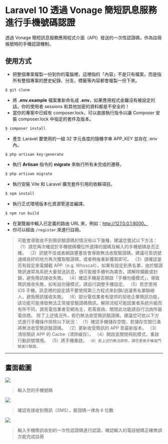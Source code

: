 # Laravel 10 透過 Vonage 簡短訊息服務進行手機號碼認證

透過 Vonage 簡短訊息服務應用程式介面（API）發送的一次性認證碼，作為註冊帳號時的手機認證機制。

## 使用方式
- 把整個專案複製一份到你的電腦裡，這裡指的「內容」不是只有檔案，而是指所有整個專案的歷史紀錄、分支、標籤等內容都會複製一份下來。
```sh
$ git clone
```
- 將 __.env.example__ 檔案重新命名成 __.env__，如果應用程式金鑰沒有被設定的話，你的使用者 sessions 和其他加密的資料都是不安全的！
- 當你的專案中已經有 composer.lock，可以直接執行指令以讓 Composer 安裝 composer.lock 中指定的套件及版本。
```sh
$ composer install
```
- 產生 Laravel 要使用的一組 32 字元長度的隨機字串 APP_KEY 並存在 .env 內。
```sh
$ php artisan key:generate
```
- 執行 __Artisan__ 指令的 __migrate__ 來執行所有未完成的遷移。
```sh
$ php artisan migrate
```
- 執行安裝 Vite 和 Laravel 擴充套件引用的依賴項目。
```sh
$ npm install
```
- 執行正式環境版本化資源管道並編譯。
```sh
$ npm run build
```
- 在瀏覽器中輸入已定義的路由 URL 來，例如：http://127.0.0.1:8000。
- 你可以經由 `/register` 來進行註冊。
> 可能會導致收不到簡訊驗證碼的情況有以下幾種，建議您嘗試以下方法：
> （1）請您再次確認於手機號碼欄位所選擇的國碼及輸入的手機號碼是否正確。
> （2）訊號不佳或者網路壅塞皆會導致無法收取驗證碼，建議可至訊號通順良好的地方再次獲取驗證碼，或者稍後重新獲取即可。
> （3）請確認是否有設定來電攔截 APP（e.g. Whoscall），如果有設定到黑名單，由於驗證簡訊通常為系統大量發送訊息，很可能被手機判為廣告，請解除攔截或封鎖，避免簡訊接收失敗。
> （4）確認手機是否開啟「手機勿擾模式」，導致簡訊接收失敗，如有設勿擾模式，請自行調整手機設定。
> （5）若您使用 iOS 手機，訊息裡的設定請不要使用第三方程式來封鎖/過濾黑名單聯絡人，避免簡訊接收失敗。
> （6）部分電信業者有提供的拒收企業簡訊功能，該功能可能導致無法正常接受驗證碼簡訊。解除流程可能因業者系統升級而有所不同，請見電信業者官網為主，若需查詢、關閉此功能請自行洽詢所屬電信商。
> 除了上述情況外，若仍無法收受簡訊驗證碼，建議您可依以下方式進行手機操作排除以下狀況：
> （1）確認手機儲存空間，若儲存空間已滿將無法收受簡訊驗證碼。
> （2）更新收受簡訊的 APP 至最新版本。
> （3）清除簡訊 APP 的 Cache（清除緩存）。
> （4）開啟並關閉飛航模式，重啟行動訊號環境。
> （5）將手機重啟。
> `（6）若上述仍無法排除，請您更換手機或門號進行驗證。`

----

## 畫面截圖
![](https://i.imgur.com/PnFCyHN.png)
> 輸入您的手機號碼

![](https://i.imgur.com/n7lR6S7.png)
> 確認有接收到簡訊（SMS），驗證碼一律為 6 位數

![](https://i.imgur.com/Zjpy7KA.png)
> 輸入手機簡訊收到的一次性認證碼進行認證，確認輸入的電話號碼正確無誤方能完成註冊